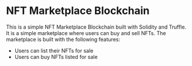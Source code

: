 # NFT Marketplace Blockchain

This is a simple NFT Marketplace Blockchain built with Solidity and Truffle. It is a simple marketplace where users can
buy and sell NFTs. The marketplace is built with the following features:

- Users can list their NFTs for sale
- Users can buy NFTs listed for sale



